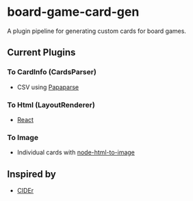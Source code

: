 # board-game-card-gen

A plugin pipeline for generating custom cards for board games.

## Current Plugins

### To CardInfo (CardsParser)

- CSV using [Papaparse](https://www.papaparse.com/)

### To Html (LayoutRenderer)

- [React](https://react.dev/)

### To Image

- Individual cards with [node-html-to-image](https://www.npmjs.com/package/node-html-to-image)

## Inspired by

- [CIDEr](https://github.com/oatear/cider)
